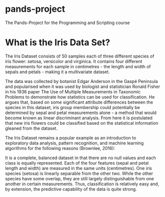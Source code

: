# pands-project
The Pands-Project for the Programming and Scripting course

# What is the Iris Data Set?

The Iris Dataset consists of 50 samples each of three different species of iris flower: setosa, versicolor and virginica. It contains four different measurements for each sample in centimetres - the length and width of sepals and petals - making it a multivariate dataset.

The data was collected by botanist Edgar Anderson in the Gaspé Peninsula and popularised when it was used by biologist and statistician Ronald Fisher in his 1936 paper The Use of Multiple Measurements in Taxonomic Problems to demonstrate how statistics can be used for classification. He argues that, based on some significant attribute differences between the species in this dataset, iris group membership could potentially be determined by sepal and petal measurements alone - a method that would become known as linear discriminant analysis. From here it is postulated that new iris flowers could be classified based on the statistical information gleaned from the dataset.

The Iris Dataset remains a popular example as an introduction to exploratory data analysis, pattern recognition, and machine learning algorithms for the following reasons (Brownlee, 2016):

It is a complete, balanced dataset in that there are no null values and each class is equally represented.
Each of the four features (sepal and petal length and width) are measured in the same units (centimetres).
One iris species (setosa) is linearly separable from the other two. While the other species have some overlap, they are still largely distinguishable from one another in certain measurements. Thus, classification is relatively easy and, by extension, the predictive capability of the data is quite strong.


